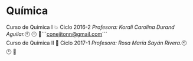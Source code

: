 # Química
Curso de Quimica I :boom: Ciclo 2016-2 _Profesora: Korali Carolina Durand Aguilar._:clock10: :clock12: :e-mail:´´´conejitonn@gmail.com´´´<br /> 
Curso de Química II :blue_book: Ciclo 2017-1 _Profesora: Rosa María Sayán Rivera._:clock10: :clock12: :e-mail:
